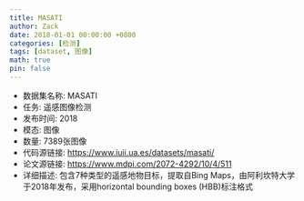 ```yaml
---
title: MASATI
author: Zack
date: 2018-01-01 00:00:00 +0800
categories: [检测]
tags: [dataset, 图像]
math: true
pin: false
---
```

- 数据集名称: MASATI
- 任务: 遥感图像检测
- 发布时间: 2018
- 模态: 图像
- 数量: 7389张图像
- 代码源链接: https://www.iuii.ua.es/datasets/masati/
- 论文源链接: https://www.mdpi.com/2072-4292/10/4/511
- 详细描述: 包含7种类型的遥感地物目标，提取自Bing Maps，由阿利坎特大学于2018年发布，采用horizontal bounding boxes (HBB)标注格式
